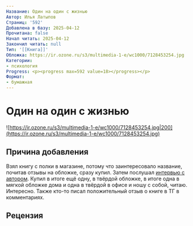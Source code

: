 ```yaml
---
Название: Один на один с жизнью
Автор: Илья Латыпов
Страниц: '592'
Добавлена в базу: 2025-04-12
Прочитана: false
Начал читать: 2025-04-12
Закончил читать: null
Тип: '[[Книга]]'
Обложка: https://ir.ozone.ru/s3/multimedia-1-e/wc1000/7128453254.jpg
Категории:
- психология
Progress: <p><progress max=592 value=18></progress></p>
Формат:
- бумажная
---
```

# Один на один с жизнью

![https://ir.ozone.ru/s3/multimedia-1-e/wc1000/7128453254.jpg|200](https://ir.ozone.ru/s3/multimedia-1-e/wc1000/7128453254.jpg)
## Причина добавления

Взял книгу с полки в магазине, потому что заинтересовало название, почитав отзывы на обложке, сразу купил. Затем послушал [интервью с автором](https://www.youtube.com/watch?v=g0fm-FZvzYc). Купил в итоге ещё одну, в твёрдой обложке, в итоге одна в мягкой обложке дома и одна в твёрдой в офисе и ношу с собой, читаю. Интересно. Также кто-то писал положительный отзыв о книге в ТГ в комментариях.

## Рецензия